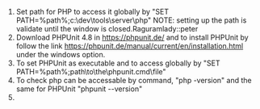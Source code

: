 1. Set path for PHP to access it globally by "SET PATH=%path%;c:\dev\tools\server\php" NOTE: setting up the path is validate until the window is closed.Raguramlady::peter
2. Download PHPUnit 4.8 in https://phpunit.de/ and to install PHPUnit by follow the link  https://phpunit.de/manual/current/en/installation.html under the windows option.
3. To set PHPUnit as executable and to access globally by "SET PATH=%path%;path\to\the\phpunit\.cmd\file"
4. To check php can be accessable by command, "php -version" and the same for PHPUnit "phpunit --version"
5. 





